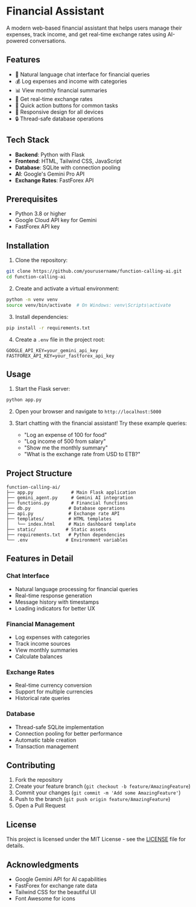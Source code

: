 # Financial Assistant

A modern web-based financial assistant that helps users manage their expenses, track income, and get real-time exchange rates using AI-powered conversations.

## Features

- 💬 Natural language chat interface for financial queries
- 💰 Log expenses and income with categories
- 📊 View monthly financial summaries
- 💱 Get real-time exchange rates
- 🎯 Quick action buttons for common tasks
- 📱 Responsive design for all devices
- 🔒 Thread-safe database operations

## Tech Stack

- **Backend**: Python with Flask
- **Frontend**: HTML, Tailwind CSS, JavaScript
- **Database**: SQLite with connection pooling
- **AI**: Google's Gemini Pro API
- **Exchange Rates**: FastForex API

## Prerequisites

- Python 3.8 or higher
- Google Cloud API key for Gemini
- FastForex API key

## Installation

1. Clone the repository:

```bash
git clone https://github.com/yourusername/function-calling-ai.git
cd function-calling-ai
```

2. Create and activate a virtual environment:

```bash
python -m venv venv
source venv/bin/activate  # On Windows: venv\Scripts\activate
```

3. Install dependencies:

```bash
pip install -r requirements.txt
```

4. Create a `.env` file in the project root:

```env
GOOGLE_API_KEY=your_gemini_api_key
FASTFOREX_API_KEY=your_fastforex_api_key
```

## Usage

1. Start the Flask server:

```bash
python app.py
```

2. Open your browser and navigate to `http://localhost:5000`

3. Start chatting with the financial assistant! Try these example queries:
   - "Log an expense of 100 for food"
   - "Log income of 500 from salary"
   - "Show me the monthly summary"
   - "What is the exchange rate from USD to ETB?"

## Project Structure

```
function-calling-ai/
├── app.py              # Main Flask application
├── gemini_agent.py     # Gemini AI integration
├── functions.py        # Financial functions
├── db.py              # Database operations
├── api.py             # Exchange rate API
├── templates/         # HTML templates
│   └── index.html     # Main dashboard template
├── static/           # Static assets
├── requirements.txt   # Python dependencies
└── .env              # Environment variables
```

## Features in Detail

### Chat Interface

- Natural language processing for financial queries
- Real-time response generation
- Message history with timestamps
- Loading indicators for better UX

### Financial Management

- Log expenses with categories
- Track income sources
- View monthly summaries
- Calculate balances

### Exchange Rates

- Real-time currency conversion
- Support for multiple currencies
- Historical rate queries

### Database

- Thread-safe SQLite implementation
- Connection pooling for better performance
- Automatic table creation
- Transaction management

## Contributing

1. Fork the repository
2. Create your feature branch (`git checkout -b feature/AmazingFeature`)
3. Commit your changes (`git commit -m 'Add some AmazingFeature'`)
4. Push to the branch (`git push origin feature/AmazingFeature`)
5. Open a Pull Request

## License

This project is licensed under the MIT License - see the [LICENSE](LICENSE) file for details.

## Acknowledgments

- Google Gemini API for AI capabilities
- FastForex for exchange rate data
- Tailwind CSS for the beautiful UI
- Font Awesome for icons
